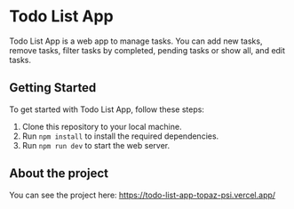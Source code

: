 # Todo List App

Todo List App is a web app to manage tasks. You can add new tasks, remove tasks, filter tasks by completed, pending tasks or show all, and edit tasks.

## Getting Started

To get started with Todo List App, follow these steps:


1. Clone this repository to your local machine.
2. Run `npm install` to install the required dependencies.
3. Run `npm run dev` to start the web server.

## About the project
You can see the project here: https://todo-list-app-topaz-psi.vercel.app/
